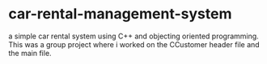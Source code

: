 # car-rental-management-system
a simple car rental system using C++ and objecting oriented programming. This was a group project where i worked on the CCustomer header file and the main file.
